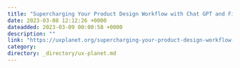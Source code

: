 ```yaml
---
title: "Supercharging Your Product Design Workflow with Chat GPT and Figma"
date: 2023-03-08 12:12:26 +0000
dateadded: 2023-03-09 00:00:58 +0000
description: ""
link: "https://uxplanet.org/supercharging-your-product-design-workflow-with-chat-gpt-and-figma-8da99128b1ef?source=rss----819cc2aaeee0---4"
category:
directory: _directory/ux-planet.md
---
```

